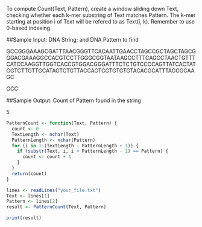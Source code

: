 To compute Count(Text, Pattern), create a window sliding down Text, checking whether each k-mer substring of Text matches Pattern. The k-mer starting at position i of Text will be refered to as Text(i, k). Remember to use 0-based indexing.

##Sample Input: DNA String; and DNA Pattern to find

GCCGGGAAAGCGATTTAACGGGTTCACAATTGAACCTAGCCGCTAGCTAGCGGGACGAAAGGCCACGTCCTTGGGCGGTAATAAGCCTTTCAGCCTAACTGTTTCATCCAAGGTTGGTCACCGTGGACGGGATTTCTCTGTCCCCAGTTATCACTATGGTCTTGTTGCATAGTCTGTTACCAGTCGTGTGTGTACACGCATTTAGGGCAAGC

GCC

##Sample Output: Count of Pattern found in the string

5
```R
PatternCount <- function(Text, Pattern) {
  count <- 0
  TextLength <- nchar(Text)
  PatternLength <- nchar(Pattern)
  for (i in 1:(TextLength - PatternLength + 1)) {
    if (substr(Text, i, i + PatternLength - 1) == Pattern) {
      count <- count + 1
    }
  }
  return(count)
}

lines <- readLines("your_file.txt")
Text <- lines[1]
Pattern <- lines[2]
result <- PatternCount(Text, Pattern)

print(result)  

```
